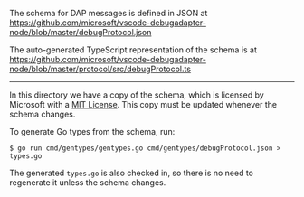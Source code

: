 The schema for DAP messages is defined in JSON at
https://github.com/microsoft/vscode-debugadapter-node/blob/master/debugProtocol.json

The auto-generated TypeScript representation of the schema is at
https://github.com/microsoft/vscode-debugadapter-node/blob/master/protocol/src/debugProtocol.ts

----

In this directory we have a copy of the schema, which is licensed by Microsoft
with a [MIT
License](https://github.com/microsoft/vscode-debugadapter-node/blob/master/License.txt).
This copy must be updated whenever the schema changes.

To generate Go types from the schema, run:

```
$ go run cmd/gentypes/gentypes.go cmd/gentypes/debugProtocol.json > types.go
```

The generated ``types.go`` is also checked in, so there is no need to regenerate
it unless the schema changes.
